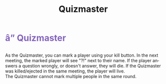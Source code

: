 ﻿---
lang: en-US
title: Quizmaster
prev: Lich
next: Shocker
---

# <font color=#8464bc>â” <b>Quizmaster</b></font> <Badge text="Experimental" type="tip" vertical="middle"/>

As the Quizmaster, you can mark a player using your kill button. In the next meeting, the marked player will see "?!" next to their name. If the player answers a question wrongly, or doesn't answer, they will die. If the Quizmaster was killed/ejected in the same meeting, the player will live.<br>
The Quizmaster cannot mark multiple people in the same round.<br>
